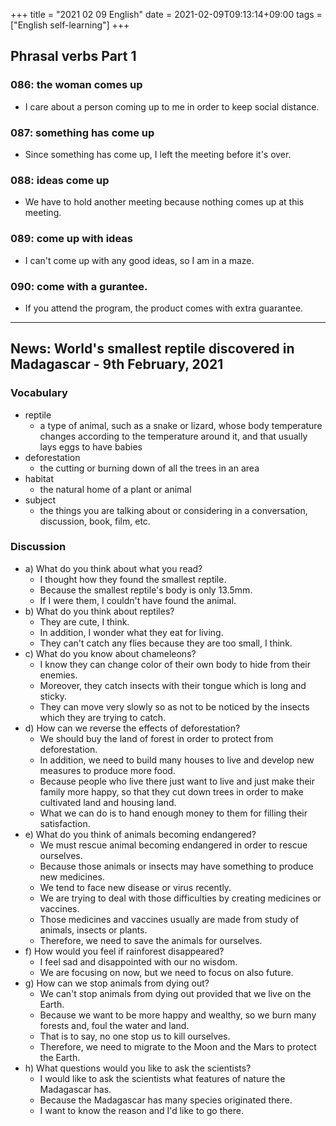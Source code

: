 +++
title = "2021 02 09 English"
date = 2021-02-09T09:13:14+09:00
tags = ["English self-learning"]
+++

## Phrasal verbs Part 1

### 086: the woman **comes up**

- I care about a person coming up to me in order to keep social distance.

### 087: something has **come up**

- Since something has come up, I left the meeting before it's over.

### 088: ideas **come up**

- We have to hold another meeting because nothing comes up at this meeting.

### 089: **come up** with ideas

- I can't come up with any good ideas, so I am in a maze.

### 090: **come with** a gurantee.

- If you attend the program, the product comes with extra guarantee.


- - -

## News: World's smallest reptile discovered in Madagascar - 9th February, 2021

### Vocabulary

* reptile
    - a type of animal, such as a snake or lizard, whose body temperature changes according to the temperature around it, and that usually lays eggs to have babies
* deforestation
    - the cutting or burning down of all the trees in an area
* habitat
    - the natural home of a plant or animal
* subject
    - the things you are talking about or considering in a conversation, discussion, book, film, etc.

### Discussion
* a) What do you think about what you read?
    - I thought how they found the smallest reptile.
    - Because the smallest reptile's body is only 13.5mm.
    - If I were them, I couldn't have found the animal.
* b) What do you think about reptiles?
    - They are cute, I think.
    - In addition, I wonder what they eat for living.
    - They can't catch any flies because they are too small, I think.
* c) What do you know about chameleons?
    - I know they can change color of their own body to hide from their enemies.
    - Moreover, they catch insects with their tongue which is long and sticky.
    - They can move very slowly so as not to be noticed by the insects which they are trying to catch.
* d) How can we reverse the effects of deforestation?
    - We should buy the land of forest in order to protect from deforestation.
    - In addition, we need to build many houses to live and develop new measures to produce more food.
    - Because people who live there just want to live and just make their family more happy, 
        so that they cut down trees in order to make cultivated land and housing land. 
    - What we can do is to hand enough money to them for filling their satisfaction.
* e) What do you think of animals becoming endangered?
    - We must rescue animal becoming endangered in order to rescue ourselves.  
    - Because those animals or insects may have something to produce new medicines.
    - We tend to face new disease or virus recently.
    - We are trying to deal with those difficulties by creating medicines or vaccines.
    - Those medicines and vaccines usually are made from study of animals, insects or plants.
    - Therefore, we need to save the animals for ourselves.
* f) How would you feel if rainforest disappeared?
    - I feel sad and disappointed with our no wisdom.
    - We are focusing on now, but we need to focus on also future.
* g) How can we stop animals from dying out?
    - We can't stop animals from dying out provided that we live on the Earth.
    - Because we want to be more happy and wealthy, so we burn many forests and, foul the water and land.
    - That is to say, no one stop us to kill ourselves.
    - Therefore, we need to migrate to the Moon and the Mars to protect the Earth.
* h) What questions would you like to ask the scientists?
    - I would like to ask the scientists what features of nature the Madagascar has.
    - Because the Madagascar has many species originated there.
    - I want to know the reason and I'd like to go there.
